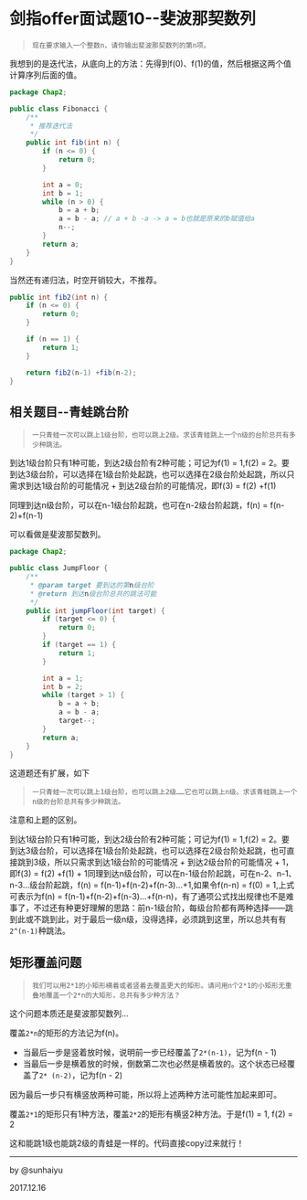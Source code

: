 # 剑指offer面试题10--斐波那契数列

> ```
> 现在要求输入一个整数n，请你输出斐波那契数列的第n项。
> ```

我想到的是迭代法，从底向上的方法：先得到f(0)、f(1)的值，然后根据这两个值计算序列后面的值。

```java
package Chap2;

public class Fibonacci {
    /**
     * 推荐迭代法
     */
    public int fib(int n) {
        if (n <= 0) {
            return 0;
        }

        int a = 0;
        int b = 1;
        while (n > 0) {
            b = a + b;
            a = b - a; // a + b -a -> a = b也就是原来的b赋值给a
            n--;
        }
        return a;
    }
}

```

当然还有递归法，时空开销较大，不推荐。

```java
public int fib2(int n) {
  	if (n <= 0) {
    	return 0;
  	}

  	if (n == 1) {
    	return 1;
  	}

  	return fib2(n-1) +fib(n-2);
}
```

## 相关题目--青蛙跳台阶

> ```
> 一只青蛙一次可以跳上1级台阶，也可以跳上2级。求该青蛙跳上一个n级的台阶总共有多少种跳法。
> ```

到达1级台阶只有1种可能，到达2级台阶有2种可能；可记为f(1) = 1,f(2) = 2。要到达3级台阶，可以选择在1级台阶处起跳，也可以选择在2级台阶处起跳，所以只需求到达1级台阶的可能情况 + 到达2级台阶的可能情况，即f(3) = f(2) +f(1)

同理到达n级台阶，可以在n-1级台阶起跳，也可在n-2级台阶起跳，f(n) = f(n-2)+f(n-1)

可以看做是斐波那契数列。

```java
package Chap2;

public class JumpFloor {
    /**
     * @param target 要到达的第n级台阶
     * @return 到达n级台阶总共的跳法可能
     */
    public int jumpFloor(int target) {
        if (target <= 0) {
            return 0;
        }
        if (target == 1) {
            return 1;
        }

        int a = 1;
        int b = 2;
        while (target > 1) {
            b = a + b;
            a = b - a;
            target--;
        }
        return a;
    }
}

```

这道题还有扩展，如下

> ```
> 一只青蛙一次可以跳上1级台阶，也可以跳上2级……它也可以跳上n级。求该青蛙跳上一个n级的台阶总共有多少种跳法。
> ```

注意和上题的区别。

到达1级台阶只有1种可能，到达2级台阶有2种可能；可记为f(1) = 1,f(2) = 2。要到达3级台阶，可以选择在1级台阶处起跳，也可以选择在2级台阶处起跳，也可直接跳到3级，所以只需求到达1级台阶的可能情况 + 到达2级台阶的可能情况 + 1，即f(3) = f(2) +f(1) + 1同理到达n级台阶，可以在n-1级台阶起跳，可在n-2、n-1、n-3...级台阶起跳，f(n) = f(n-1)+f(n-2)+f(n-3)...+1,如果令f(n-n) = f(0) = 1,上式可表示为f(n) = f(n-1)+f(n-2)+f(n-3)...+f(n-n)，有了通项公式找出规律也不是难事了，不过还有种更好理解的思路：前n-1级台阶，每级台阶都有两种选择——跳到此或不跳到此，对于最后一级n级，没得选择，必须跳到这里，所以总共有有`2^(n-1)`种跳法。

## 矩形覆盖问题

> ```
> 我们可以用2*1的小矩形横着或者竖着去覆盖更大的矩形。请问用n个2*1的小矩形无重叠地覆盖一个2*n的大矩形，总共有多少种方法？
> ```

这个问题本质还是斐波那契数列...

覆盖`2*n`的矩形的方法记为f(n)。

- 当最后一步是竖着放时候，说明前一步已经覆盖了`2*(n-1)`，记为f(n - 1)
- 当最后一步是横着放的时候，倒数第二次也必然是横着放的。这个状态已经覆盖了`2* (n-2)`，记为f(n - 2)

因为最后一步只有横竖放两种可能，所以将上述两种方法可能性加起来即可。

覆盖`2*1`的矩形只有1种方法，覆盖`2*2`的矩形有横竖2种方法。于是f(1) = 1, f(2) = 2

这和能跳1级也能跳2级的青蛙是一样的。代码直接copy过来就行！

---

by @sunhaiyu

2017.12.16
